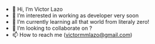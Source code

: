- 👋 Hi, I’m Victor Lazo
- 👀 I’m interested in working as developer very soon
- 🌱 I’m currently learning all that world from literaly zero!
- 💞️ I’m looking to collaborate on ?
- 📫 How to reach me (victormmlazo@gmail.com)

<!---
victormmlazo/victormmlazo is a ✨ special ✨ repository because its `README.md` (this file) appears on your GitHub profile.
You can click the Preview link to take a look at your changes.
--->
